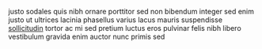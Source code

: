 justo sodales quis nibh ornare porttitor sed non bibendum integer sed enim justo
ut ultrices lacinia phasellus varius lacus mauris suspendisse
[sollicitudin](generated_webpages/nec10.md) tortor ac mi sed pretium luctus
eros pulvinar felis nibh libero vestibulum gravida enim auctor nunc primis sed